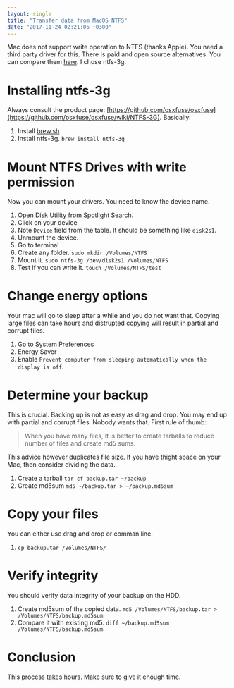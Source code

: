 ```yaml
---
layout: single
title: "Transfer data from MacOS NTFS"
date: "2017-11-24 02:21:06 +0300"
---
```


Mac does not support write operation to NTFS (thanks Apple). You need a third party driver for this. There is paid and open source alternatives. You can compare them [here](http://macdrug.com/paragon-ntfs-14-vs-tuxera-2015-vs-ntfs-3g/). I chose ntfs-3g.

# Installing ntfs-3g

Always consult the product page: [https://github.com/osxfuse/osxfuse](https://github.com/osxfuse/osxfuse/wiki/NTFS-3G). Basically:

1. Install [brew.sh](https://brew.sh/)
2. Install ntfs-3g. `brew install ntfs-3g`

# Mount NTFS Drives with write permission

Now you can mount your drivers. You need to know the device name. 

1. Open Disk Utility from Spotlight Search.
2. Click on your device
3. Note `Device` field from the table. It should be something like `disk2s1`.
4. Unmount the device.
5. Go to terminal
6. Create any folder. `sudo mkdir /Volumes/NTFS`
7. Mount it. `sudo ntfs-3g /dev/disk2s1 /Volumes/NTFS`
8. Test if you can write it. `touch /Volumes/NTFS/test`

# Change energy options

Your mac will go to sleep after a while and you do not want that. Copying large files can take hours and distrupted copying will result in partial and corrupt files.

1. Go to System Preferences
2. Energy Saver
3. Enable `Prevent computer from sleeping automatically when the display is off`.

# Determine your backup

This is crucial. Backing up is not as easy as drag and drop. You may end up with partial and corrupt files. Nobody wants that. First rule of thumb:

> When you have many files, it is better to create tarballs to reduce number of files and create md5 sums.

This advice however duplicates file size. If you have thight space on your Mac, then consider dividing the data.

1. Create a tarball `tar cf backup.tar ~/backup`
2. Create md5sum `md5 ~/backup.tar > ~/backup.md5sum`

# Copy your files

You can either use drag and drop or comman line.

1. `cp backup.tar /Volumes/NTFS/`

# Verify integrity

You should verify data integrity of your backup on the HDD.

1. Create md5sum of the copied data. `md5 /Volumes/NTFS/backup.tar > /Volumes/NTFS/backup.md5sum`
2. Compare it with existing md5. `diff ~/backup.md5sum /Volumes/NTFS/backup.md5sum`

# Conclusion

This process takes hours. Make sure to give it enough time.
